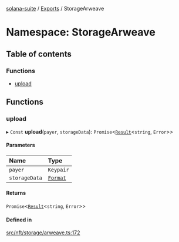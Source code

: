 [solana-suite](../README.md) / [Exports](../modules.md) / StorageArweave

# Namespace: StorageArweave

## Table of contents

### Functions

- [upload](StorageArweave.md#upload)

## Functions

### upload

▸ `Const` **upload**(`payer`, `storageData`): `Promise`<[`Result`](../modules.md#result)<`string`, `Error`\>\>

#### Parameters

| Name | Type |
| :------ | :------ |
| `payer` | `Keypair` |
| `storageData` | [`Format`](../interfaces/Storage.Format.md) |

#### Returns

`Promise`<[`Result`](../modules.md#result)<`string`, `Error`\>\>

#### Defined in

[src/nft/storage/arweave.ts:172](https://github.com/fukaoi/solana-suite/blob/bbfcf40/src/nft/storage/arweave.ts#L172)
